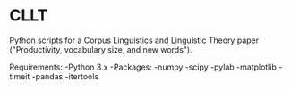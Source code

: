 # CLLT
Python scripts for a Corpus Linguistics and Linguistic Theory paper ("Productivity, vocabulary size, and new words"). 

Requirements:
-Python 3.x
-Packages:
  -numpy
  -scipy
  -pylab
  -matplotlib
  -timeit
  -pandas
  -itertools
 
